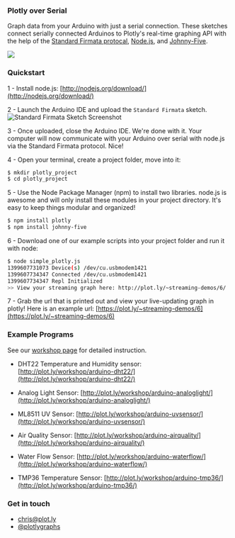 
### Plotly over Serial
Graph data from your Arduino with just a serial connection. These sketches connect serially connected Arduinos to Plotly's real-time graphing API with the help of the [Standard Firmata protocal](/firmata/arduino), [Node.js](https://http://nodejs.org/), and [Johnny-Five](/rwaldron/johnny-five).

[![](http://new.tinygrab.com/c751bc2ee22cd3db5a6d3fccb22458d570efc9ac84.png)](http://vimeo.com/93900876)


### Quickstart
1 - Install node.js: [http://nodejs.org/download/](http://nodejs.org/download/)

2 - Launch the Arduino IDE and upload the `Standard Firmata` sketch.
    ![Standard Firmata Sketch Screenshot](http://new.tinygrab.com/c751bc2ee2f590b37ee2c70217786a4f9cf73a6966.png)

3 - Once uploaded, close the Arduino IDE. We're done with it. Your computer will now communicate with your Arduino over serial with node.js via the Standard Firmata protocol. Nice!

4 - Open your terminal, create a project folder, move into it:

```bash
$ mkdir plotly_project
$ cd plotly_project
```

5 - Use the Node Package Manager (npm) to install two libraries. node.js is awesome and will only install these modules in your project directory. It's easy to keep things modular and organized!

```bash
$ npm install plotly
$ npm install johnny-five
```

6 - Download one of our example scripts into your project folder and run it with node:

```bash
$ node simple_plotly.js
1399607731073 Device(s) /dev/cu.usbmodem1421 
1399607734347 Connected /dev/cu.usbmodem1421 
1399607734347 Repl Initialized 
>> View your streaming graph here: http://plot.ly/~streaming-demos/6/
```

7 - Grab the url that is printed out and view your live-updating graph in plotly! Here is an example url: [https://plot.ly/~streaming-demos/6](https://plot.ly/~streaming-demos/6)

### Example Programs

See our [workshop page](https://plot.ly/workshop) for detailed instruction.

- DHT22 Temperature and Humidity sensor: [http://plot.ly/workshop/arduino-dht22/](http://plot.ly/workshop/arduino-dht22/)

- Analog Light Sensor: [http://plot.ly/workshop/arduino-analoglight/](http://plot.ly/workshop/arduino-analoglight/)

- ML8511 UV Sensor: [http://plot.ly/workshop/arduino-uvsensor/](http://plot.ly/workshop/arduino-uvsensor/)

- Air Quality Sensor: [http://plot.ly/workshop/arduino-airquality/](http://plot.ly/workshop/arduino-airquality/)

- Water Flow Sensor: [http://plot.ly/workshop/arduino-waterflow/](http://plot.ly/workshop/arduino-waterflow/)

- TMP36 Temperature Sensor: [http://plot.ly/workshop/arduino-tmp36/](http://plot.ly/workshop/arduino-tmp36/)



### Get in touch
- <chris@plot.ly>
- [@plotlygraphs](https://twitter.com/plotlygraphs)



